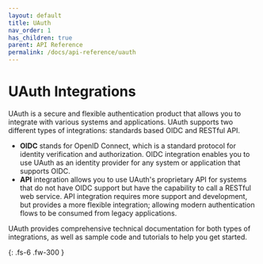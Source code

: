 ```yaml
---
layout: default
title: UAuth
nav_order: 1
has_children: true
parent: API Reference
permalink: /docs/api-reference/uauth
---
```


# UAuth Integrations

UAuth is a secure and flexible authentication product that allows you to integrate with various systems and applications. UAuth supports two different types of integrations: standards based OIDC and RESTful API.

- **OIDC** stands for OpenID Connect, which is a standard protocol for identity verification and authorization. OIDC integration enables you to use UAuth as an identity provider for any system or application that supports OIDC.
- **API** integration allows you to use UAuth's proprietary API for systems that do not have OIDC support but have the capability to call a RESTful web service. API integration requires more support and development, but provides a more flexible integration; allowing modern authentication flows to be consumed from legacy applications.

UAuth provides comprehensive technical documentation for both types of integrations, as well as sample code and tutorials to help you get started.

{: .fs-6 .fw-300 }